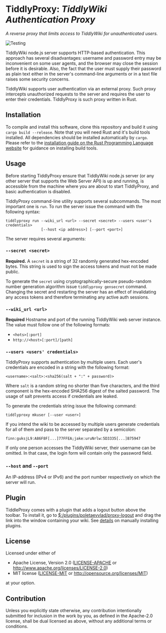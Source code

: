 # TiddlyProxy: *TiddlyWiki Authentication Proxy*

*A reverse proxy that limits access to TiddlyWiki for unauthenticated users.*

![Testing](https://github.com/poletaevvlad/TiddlyProxy/workflows/Testing/badge.svg)

TiddlyWiki node.js server supports HTTP-based authentication. This approach has
several disadvantages: username and password entry may be inconvenient on some
user agents, and the browser may close the session before it is desirable.
Also, the fact that the user must supply their password as plain text either in
the server's command-line arguments or in a text file raises some security
concerns.

TiddlyWiki supports user authentication via an external proxy. Such proxy
intercepts unauthorized requests to the server and requires the user to enter
their credentials. TiddlyProxy is such proxy written in Rust.

## Installation

To compile and install this software, clone this repository and build it using
`cargo build --release`. Note that you will need Rust and it's build tools
installed. All dependencies should be installed automatically by `cargo`.
Please refer to the [installation guide on the Rust Programming Language website](https://www.rust-lang.org/tools/install) for guidance on installing build tools.

## Usage

Before starting TiddlyProxy ensure that TiddlyWiki node.js server (or any
other server that supports the Web Server API) is up and running, is accessible
from the machine where you are about to start TiddlyProxy, and basic
authentication is disabled.

TiddlyProxy command-line utility supports several subcommands. The most
important one is `run`. To run the server issue the command with the following
syntax:

```
tiddlyproxy run --wiki_url <url> --secret <secret> --users <user's credentials>
                [--host <ip address>] [--port <port>]
```

The server requires several arguments:

### `--secret <secret>`

**Required.** A `secret` is a string of 32 randomly generated hex-encoded
bytes. This string is used to sign the access tokens and must not be made
public.

To generate the `secret` using cryptographically-secure pseudo-random number
generation algorithm issue `tiddlyproxy gensecret` command. Changing the secret
and restarting the server has an effect of invalidating any access tokens and
therefore terminating any active auth sessions.

### `--wiki_url <url>`

**Required** Hostname and port of the running TiddlyWiki web server instance.
The value must follow one of the following formats:

* `<hots>[:port]`
* `http://<host>[:port]/[path]`

### `--users <users' credentials>`

TiddlyProxy supports authentication by multiple users. Each user's
credentials are encoded in a string with the following format:

```
<username>:<salt>:<sha256(salt + ":" + password)>
```

Where `salt` is a random string no shorter than five characters, and the third
component is the hex-encoded SHA256 digest of the salted password. The usage of
salt prevents access if credentials are leaked.

To generate the credentials string issue the following command:

```
tiddlyproxy mkuser [--user <user>]
```

If you intend the wiki to be accessed by multiple users generate credentials
for all of them and pass to the server separated by a semicolon:

```finn:guksjL9:A86F8F[...]77FFEA;jake:uruNrlw:5D3335[...]B75947```

If only one person accesses the TiddlyWiki server, their username can be
omitted. In that case, the login form will contain only the password field.

### `--host` and `--port`

An IP-address (IPv4 or IPv6) and the port number respectively on which the
server will run.

## Plugin

TiddleProxy comes with a plugin that adds a logout button above the toolbar.
To install it, go to
[$:/plugins/poletaevvlad/proxy-logout](https://poletaevvlad.github.io/TiddlyProxy/#%24%3A%2Fplugins%2Fpoletaevvlad%2Fproxy-logout)
and drag the link into the window containing your wiki. See
[details](https://tiddlywiki.com/static/Manually%2520installing%2520a%2520plugin.html)
on manually installing plugins.

## License

Licensed under either of

 * Apache License, Version 2.0 ([LICENSE-APACHE](LICENSE-APACHE) or
   http://www.apache.org/licenses/LICENSE-2.0)
 * MIT license ([LICENSE-MIT](LICENSE-MIT) or
   http://opensource.org/licenses/MIT)

at your option.

## Contribution

Unless you explicitly state otherwise, any contribution intentionally submitted
for inclusion in the work by you, as defined in the Apache-2.0 license, shall
be dual licensed as above, without any additional terms or conditions.
